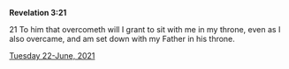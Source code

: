 **Revelation 3:21**

21 To him that overcometh will I grant to sit with me in my throne, even as I also overcame, and am set down with my Father in his throne.

[Tuesday 22-June, 2021](https://t.me/s/daily_scripture)
